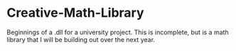 # Creative-Math-Library
Beginnings of a .dll for a university project. This is incomplete, but is a math library that I will be building out over the next year.
